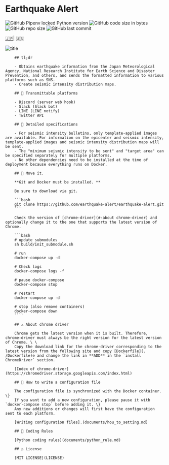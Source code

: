 # Earthquake Alert

![GitHub Pipenv locked Python version](https://img.shields.io/github/pipenv/locked/python-version/earthquake-alert/earthquake-alert?style=flat-square)
![GitHub code size in bytes](https://img.shields.io/github/languages/code-size/earthquake-alert/earthquake-alert?style=flat-square)
![GitHub repo size](https://img.shields.io/github/repo-size/earthquake-alert/earthquake-alert?style=flat-square)
![GitHub last commit](https://img.shields.io/github/last-commit/earthquake-alert/earthquake-alert?style=flat-square)

[🇯🇵](../README.md)| 🇺🇸

![title](../asset/title.png)

```text
    ## tl;dr

    - Obtains earthquake information from the Japan Meteorological Agency, National Research Institute for Earth Science and Disaster Prevention, and others, and sends the formatted information to various platforms such as SNS.
    - Create seismic intensity distribution maps.

    ## 📢 Transmittable platforms

    - Discord (server web hook)
    - Slack (Slack bot)
    - LINE (LINE notify)
    - Twitter API

    ## 💬 Detailed specifications

    - For seismic intensity bulletins, only template-applied images are available. For information on the epicenter and seismic intensity, template-applied images and seismic intensity distribution maps will be sent.
    - The "minimum seismic intensity to be sent" and "target area" can be specified separately for multiple platforms.
    - No other dependencies need to be installed at the time of deployment because everything runs on Docker.

    ## 🚀 Move it.

    **Git and Docker must be installed. **

    Be sure to download via git.

    ```bash
    git clone https://github.com/earthquake-alert/earthquake-alert.git
    ```

    Check the version of [chrome-driver](#-about chrome-driver) and optionally change it to the one that supports the latest version of Chrome.

    ```bash
    # update submodules
    sh build/init_submodule.sh

    # run
    docker-compose up -d

    # Check logs
    docker-compose logs -f

    # pause docker-compose
    docker-compose stop

    # restart
    docker-compose up -d

    # stop (also remove containers)
    docker-compose down
    ````

    ## ⚠ About chrome driver

    Chrome gets the latest version when it is built. Therefore, chrome-driver must always be the right version for the latest version of Chrome. \ \
    Copy the download link for the chrome-driver corresponding to the latest version from the following site and copy [Dockerfile](. /Dockerfile)e and change the link in **ADD** in the `install ChromeDriver` section.

    [Index of chrome-driver](https://chromedriver.storage.googleapis.com/index.html)

    ## 📝 How to write a configuration file

    The configuration file is synchronized with the Docker container. \}
    If you want to add a new configuration, please pause it with `docker-compose stop` before adding it. \}
    Any new additions or changes will first have the configuration sent to each platform.

    [Writing configuration files].(documents/hou_to_setting.md)

    ## 🔰 Coding Rules

    [Python coding rules](documents/python_rule.md)

    ## ⚖ License

    [MIT LICENSE](LICENSE)
```
